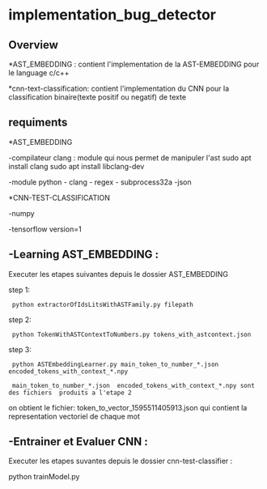 # implementation_bug_detector
Overview
----------
*AST_EMBEDDING : contient l'implementation de la AST-EMBEDDING pour le language c/c++

*cnn-text-classification: contient l'implementation du CNN pour la classification binaire(texte positif ou negatif) de texte 

requiments
------------
*AST_EMBEDDING

   -compilateur clang : module qui nous permet de manipuler l'ast
       sudo apt install clang
       sudo apt install libclang-dev
       
   -module python
      - clang
      - regex
      - subprocess32a
      -json
      
*CNN-TEST-CLASSIFICATION

   -numpy
   
   -tensorflow version=1
   
-Learning AST_EMBEDDING :
--------------------------
  Executer les etapes suivantes depuis le dossier AST_EMBEDDING
  
  step 1:
  
     python extractorOfIdsLitsWithASTFamily.py filepath 
     
  step 2:
  
     python TokenWithASTContextToNumbers.py tokens_with_astcontext.json   
     
  step 3:
  
     python ASTEmbeddingLearner.py main_token_to_number_*.json  encoded_tokens_with_context_*.npy
     
     main_token_to_number_*.json  encoded_tokens_with_context_*.npy sont des fichiers  produits a l'etape 2 
     
  on obtient le fichier: token_to_vector_1595511405913.json qui contient la representation vectoriel de chaque mot
  
-Entrainer et Evaluer  CNN :
--------------------------------
Executer les etapes suvantes  depuis le dossier cnn-test-classifier :

  python trainModel.py
